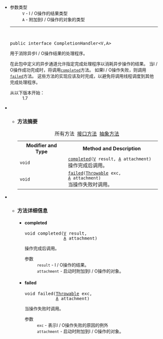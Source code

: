 <div class="contentContainer"> 
   <div class="description"> 
    <ul class="blockList"> 
     <li class="blockList"> 
      <dl> 
       <dt> 
        <span class="paramLabel">参数类型</span> 
       </dt> 
       <dd> 
        <code>V</code> - I / O操作的结果类型 
       </dd> 
       <dd> 
        <code>A</code> - 附加到I / O操作的对象的类型 
       </dd> 
      </dl> 
      <hr> <br> <pre>public interface <span class="typeNameLabel">CompletionHandler&lt;V,A&gt;</span></pre> 
      <div class="block"> 
       <span>用于消除异步I / O操作结果的处理程序。</span> 
       <p> <span>在此包中定义的异步通道允许指定完成处理程序以消耗异步操作的结果。</span> <span>当I / O操作成功完成时，将调用<a href="../../../java/nio/channels/CompletionHandler.html#completed-V-A-"><code>completed</code></a>方法。</span> <span>如果I / O操作失败，则调用<a href="../../../java/nio/channels/CompletionHandler.html#failed-java.lang.Throwable-A-"><code>failed</code></a>方法。</span> <span>这些方法的实现应该及时完成，以避免将调用线程调度到其他完成处理程序。</span> </p> 
      </div> 
      <dl> 
       <dt> 
        <span class="simpleTagLabel">从以下版本开始：</span> 
       </dt> 
       <dd>
         1.7 
       </dd> 
      </dl> </li> 
    </ul> 
   </div> 
   <div class="summary"> 
    <ul class="blockList"> 
     <li class="blockList"> 
      <!-- ========== METHOD SUMMARY =========== --> 
      <ul class="blockList"> 
       <li class="blockList"><a name="method.summary"> 
         <!--   --> </a> <h3>方法摘要</h3> 
        <table class="memberSummary" border="0" cellpadding="3" cellspacing="0" summary="Method Summary table, listing methods, and an explanation"> 
         <caption> 
          <span id="t0" class="activeTableTab"><span>所有方法</span><span class="tabEnd">&nbsp;</span></span> 
          <span id="t2" class="tableTab"><span><a href="javascript:show(2);">接口方法</a></span><span class="tabEnd">&nbsp;</span></span> 
          <span id="t3" class="tableTab"><span><a href="javascript:show(4);">抽象方法</a></span><span class="tabEnd">&nbsp;</span></span> 
         </caption> 
         <tbody> 
          <tr> 
           <th class="colFirst" scope="col">Modifier and Type</th> 
           <th class="colLast" scope="col">Method and Description</th> 
          </tr> 
          <tr id="i0" class="altColor"> 
           <td class="colFirst"><code>void</code></td> 
           <td class="colLast"><code><span class="memberNameLink"><a href="../../../java/nio/channels/CompletionHandler.html#completed-V-A-">completed</a></span>(<a href="../../../java/nio/channels/CompletionHandler.html" title="type parameter in CompletionHandler">V</a>&nbsp;result, <a href="../../../java/nio/channels/CompletionHandler.html" title="type parameter in CompletionHandler">A</a>&nbsp;attachment)</code> 
            <div class="block">
              操作完成后调用。 
            </div> </td> 
          </tr> 
          <tr id="i1" class="rowColor"> 
           <td class="colFirst"><code>void</code></td> 
           <td class="colLast"><code><span class="memberNameLink"><a href="../../../java/nio/channels/CompletionHandler.html#failed-java.lang.Throwable-A-">failed</a></span>(<a href="../../../java/lang/Throwable.html" title="class in java.lang">Throwable</a>&nbsp;exc, <a href="../../../java/nio/channels/CompletionHandler.html" title="type parameter in CompletionHandler">A</a>&nbsp;attachment)</code> 
            <div class="block">
              当操作失败时调用。 
            </div> </td> 
          </tr> 
         </tbody> 
        </table> </li> 
      </ul> </li> 
    </ul> 
   </div> 
   <div class="details"> 
    <ul class="blockList"> 
     <li class="blockList"> 
      <!-- ============ METHOD DETAIL ========== --> 
      <ul class="blockList"> 
       <li class="blockList"><a name="method.detail"> 
         <!--   --> </a> <h3>方法详细信息</h3> <a name="completed-java.lang.Object-java.lang.Object-"> 
         <!--   --> </a><a name="completed-V-A-"> 
         <!--   --> </a> 
        <ul class="blockList"> 
         <li class="blockList"> <h4>completed</h4> <pre>void&nbsp;completed(<a href="../../../java/nio/channels/CompletionHandler.html" title="type parameter in CompletionHandler">V</a>&nbsp;result,
               <a href="../../../java/nio/channels/CompletionHandler.html" title="type parameter in CompletionHandler">A</a>&nbsp;attachment)</pre> 
          <div class="block">
            操作完成后调用。 
          </div> 
          <dl> 
           <dt> 
            <span class="paramLabel">参数</span> 
           </dt> 
           <dd> 
            <code>result</code> - I / O操作的结果。 
           </dd> 
           <dd> 
            <code>attachment</code> - 启动时附加到I / O操作的对象。 
           </dd> 
          </dl> </li> 
        </ul> <a name="failed-java.lang.Throwable-java.lang.Object-"> 
         <!--   --> </a><a name="failed-java.lang.Throwable-A-"> 
         <!--   --> </a> 
        <ul class="blockListLast"> 
         <li class="blockList"> <h4>failed</h4> <pre>void&nbsp;failed(<a href="../../../java/lang/Throwable.html" title="class in java.lang">Throwable</a>&nbsp;exc,
            <a href="../../../java/nio/channels/CompletionHandler.html" title="type parameter in CompletionHandler">A</a>&nbsp;attachment)</pre> 
          <div class="block">
            当操作失败时调用。 
          </div> 
          <dl> 
           <dt> 
            <span class="paramLabel">参数</span> 
           </dt> 
           <dd> 
            <code>exc</code> - 表示I / O操作失败的原因的例外 
           </dd> 
           <dd> 
            <code>attachment</code> - 启动时附加到I / O操作的对象。 
           </dd> 
          </dl> </li> 
        </ul> </li> 
      </ul> </li> 
    </ul> 
   </div> 
  </div>